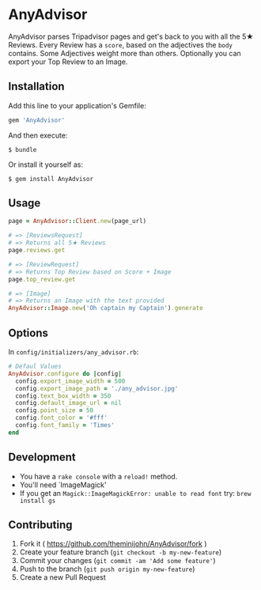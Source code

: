 # AnyAdvisor

AnyAdvisor parses Tripadvisor pages and get's back to you with all the 5★ Reviews. Every Review has a `score`, based on the adjectives the `body` contains. Some Adjectives weight more than others. Optionally you can export your Top Review to an Image.

## Installation

Add this line to your application's Gemfile:

```ruby
gem 'AnyAdvisor'
```

And then execute:

    $ bundle

Or install it yourself as:

    $ gem install AnyAdvisor

## Usage

```ruby
page = AnyAdvisor::Client.new(page_url)

# => [ReviewsRequest]
# => Returns all 5★ Reviews
page.reviews.get

# => [ReviewRequest]
# => Returns Top Review based on Score + Image
page.top_review.get

# => [Image]
# => Returns an Image with the text provided
AnyAdvisor::Image.new('Oh captain my Captain').generate
```

## Options

In `config/initializers/any_advisor.rb`:

```ruby
# Defaul Values
AnyAdvisor.configure do |config|
  config.export_image_width = 500
  config.export_image_path = './any_advisor.jpg'
  config.text_box_width = 350
  config.default_image_url = nil
  config.point_size = 50
  config.font_color = '#fff'
  config.font_family = 'Times'
end
```


## Development

- You have a `rake console` with a `reload!` method.
- You'll need `ImageMagick' 
- If you get an `Magick::ImageMagickError: unable to read font` try: `brew install gs`



## Contributing

1. Fork it ( https://github.com/theminijohn/AnyAdvisor/fork )
2. Create your feature branch (`git checkout -b my-new-feature`)
3. Commit your changes (`git commit -am 'Add some feature'`)
4. Push to the branch (`git push origin my-new-feature`)
5. Create a new Pull Request
